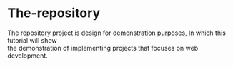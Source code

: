 The-repository
==============
The repository project is design for demonstration purposes, In which this tutorial will show  
the demonstration of implementing projects that focuses on web development.

											
